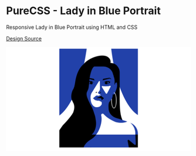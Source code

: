 # PureCSS - Lady in Blue Portrait

Responsive Lady in Blue Portrait using HTML and CSS

[Design Source](https://dribbble.com/shots/11135126-Lady-In-Blue/)

<div align="center">
   <img src="screenshot.png" width="800" />
</div
